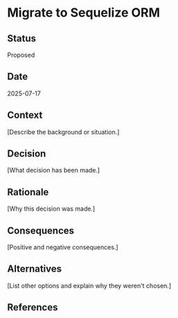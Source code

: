 # Migrate to Sequelize ORM

## Status
Proposed

## Date
2025-07-17

## Context
[Describe the background or situation.]

## Decision
[What decision has been made.]

## Rationale
[Why this decision was made.]

## Consequences
[Positive and negative consequences.]

## Alternatives
[List other options and explain why they weren't chosen.]

## References
